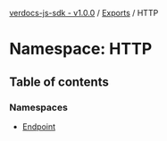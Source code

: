 [verdocs-js-sdk - v1.0.0](../README.md) / [Exports](../modules.md) / HTTP

# Namespace: HTTP

## Table of contents

### Namespaces

- [Endpoint](HTTP.Endpoint.md)
